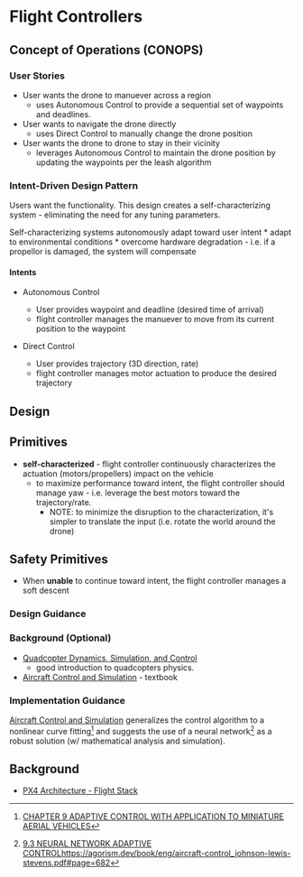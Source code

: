 Flight Controllers
================================================================================
<!-- what is this library -->

Concept of Operations (CONOPS)
--------------------------------------------------------------------------------
### User Stories
* User wants the drone to manuever across a region
    * uses Autonomous Control to provide a sequential set of waypoints and
        deadlines.
* User wants to navigate the drone directly
    * uses Direct Control to manually change the drone position
* User wants the drone to drone to stay in their vicinity
    * leverages Autonomous Control to maintain the drone position by updating
        the waypoints per the leash algorithm

### Intent-Driven Design Pattern
Users want the functionality. This design creates a self-characterizing
system - eliminating the need for any tuning parameters.

Self-characterizing systems autonomously adapt toward user intent
    * adapt to environmental conditions
    * overcome hardware degradation - i.e. if a propellor is damaged,
        the system will compensate

#### Intents
* Autonomous Control
    * User provides waypoint and deadline (desired time of arrival)
    * flight controller manages the manuever to move from its current
        position to the waypoint

* Direct Control
    * User provides trajectory (3D direction, rate)
    * flight controller manages motor actuation to produce the desired
        trajectory

Design
--------------------------------------------------------------------------------


## Primitives
* **self-characterized** - flight controller continuously characterizes the
   actuation (motors/propellers) impact on the vehicle
   * to maximize performance toward intent, the flight controller should
        manage yaw - i.e. leverage the best motors toward the trajectory/rate.
        * NOTE: to minimize the disruption to the characterization, it's
                simpler to translate the input (i.e. rotate the world around
                the drone)

## Safety Primitives
* When **unable** to continue toward intent, the flight controller manages a soft descent

### Design Guidance


### Background (Optional)
* [Quadcopter Dynamics, Simulation, and Control](https://andrew.gibiansky.com/downloads/pdf/Quadcopter%20Dynamics,%20Simulation,%20and%20Control.pdf)
    - good introduction to quadcopters physics.
* [Aircraft Control and Simulation](https://agorism.dev/book/eng/aircraft-control_johnson-lewis-stevens.pdf) - textbook


### Implementation Guidance
[Aircraft Control and Simulation](https://agorism.dev/book/eng/aircraft-control_johnson-lewis-stevens.pdf)
generalizes the control algorithm to a nonlinear curve fitting[^1] and suggests the use of a
neural network[^2] as a robust solution (w/ mathematical analysis and simulation).





Background
--------------------------------------------------------------------------------
* [PX4 Architecture - Flight Stack](https://docs.px4.io/main/en/concept/architecture.html#flight-stack)

<!-- foot notes -->
[^1]: [CHAPTER 9 ADAPTIVE CONTROL WITH APPLICATION TO MINIATURE AERIAL VEHICLES](https://agorism.dev/book/eng/aircraft-control_johnson-lewis-stevens.pdf#page=678)

[^2]: [9.3 NEURAL NETWORK ADAPTIVE CONTROL]()https://agorism.dev/book/eng/aircraft-control_johnson-lewis-stevens.pdf#page=682

